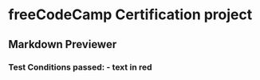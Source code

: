 # freeCodeCamp Certification project
## Markdown Previewer
### Test Conditions passed: - text in red
